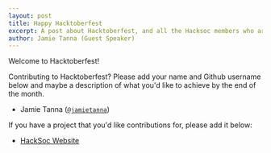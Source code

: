 ```yaml
---
layout: post
title: Happy Hacktoberfest
excerpt: A post about Hacktoberfest, and all the Hacksoc members who are contributing to it.
author: Jamie Tanna (Guest Speaker)
---
```


Welcome to Hacktoberfest!

Contributing to Hacktoberfest? Please add your name and Github username below and maybe a description of what you'd like to achieve by the end of the month.

- Jamie Tanna ([`@jamietanna`](https://github.com/jamietanna))

If you have a project that you'd like contributions for, please add it below:

- [HackSoc Website](https://github.com/HackSocNotts/HackSocNotts.github.io)
